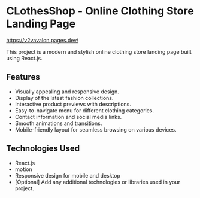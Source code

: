 # CLothesShop - Online Clothing Store Landing Page

https://v2vavalon.pages.dev/

This project is a modern and stylish online clothing store landing page built using React.js.

## Features

- Visually appealing and responsive design.
- Display of the latest fashion collections.
- Interactive product previews with descriptions.
- Easy-to-navigate menu for different clothing categories.
- Contact information and social media links.
- Smooth animations and transitions.
- Mobile-friendly layout for seamless browsing on various devices.

## Technologies Used

- React.js
- motion
- Responsive design for mobile and desktop
- [Optional] Add any additional technologies or libraries used in your project.

